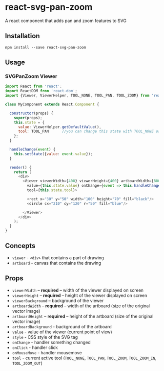# react-svg-pan-zoom
A react component that adds pan and zoom features to SVG

## Installation
```
npm install --save react-svg-pan-zoom
```

## Usage

### SVGPanZoom Viewer

```js
import React from 'react';
import ReactDOM from 'react-dom';
import {Viewer, ViewerHelper, TOOL_NONE, TOOL_PAN, TOOL_ZOOM} from 'react-svg-pan-zoom';

class MyComponent extends React.Component {

  constructor(props) {
    super(props);
    this.state = {
      value: ViewerHelper.getDefaultValue(),
      tool: TOOL_PAN      //you can change this state with TOOL_NONE or TOOL_ZOOM
    };
  }

  handleChange(event) {
    this.setState({value: event.value});
  }

  render() {
    return (
      <div>
        <Viewer viewerWidth={400} viewerHeight={400} artboardWidth={800} artboardHeight={800}
          value={this.state.value} onChange={event => this.handleChange(event)}
          tool={this.state.tool}>

          <rect x="30" y="50" width="100" height="70" fill="black"/>
          <circle cx="210" cy="120" r="50" fill="blue"/>

        </Viewer>
      </div>
    );
  }
}
```
## Concepts
  - `viewer` - `<div>` that contains a part of drawing
  - `artboard` - canvas that contains the drawing

## Props

  - `viewerWidth` – **required** – width of the viewer displayed on screen
  - `viewerHeight` – **required** – height of the viewer displayed on screen
  - `viewerBackground` – background of the viewer
  - `artboardWidth` – **required** – width of the artboard (size of the original vector image)
  - `artboardHeight` – **required** – height of the artboard (size of the original vector image)
  - `artboardBackground` - background of the artboard
  - `value` - value of the viewer (current point of view)
  - `style` - CSS style of the SVG tag
  - `onChange` - handler something changed
  - `onClick` - handler click
  - `onMouseMove` - handler mousemove
  - `tool` - current active tool (`TOOL_NONE`, `TOOL_PAN`, `TOOL_ZOOM`, `TOOL_ZOOM_IN`, `TOOL_ZOOM_OUT`)
